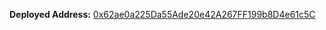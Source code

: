 
**Deployed Address:** [0x62ae0a225Da55Ade20e42A267FF199b8D4e61c5C](https://contract.mph.am/?json=https://raw.githubusercontent.com/PekopT/hackathon-bogota/main-deployed/build/contracts/HelloWorld.json)
    